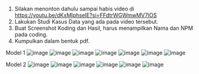 1.	Silakan menonton dahulu sampai habis video di 
https://youtu.be/dKxMlphselE?si=FFdtrWGWmwMV7IOS
2.	Lakukan Studi Kasus Data yang ada pada video tersebut.
3.	Buat Screenshot Koding dan Hasil, harus menampilkan Nama dan NPM pada coding.
4.	Kumpulkan dalam bentuk pdf.

Model 1
![image](https://github.com/user-attachments/assets/7427c11d-dd20-4bee-a572-d11b6146a110)
![image](https://github.com/user-attachments/assets/8d669aeb-08db-4e51-a4cf-87405b26bb3e)
![image](https://github.com/user-attachments/assets/3237b44f-18fd-42c9-978e-2a968a222a5b)
![image](https://github.com/user-attachments/assets/409c2ad6-db4f-4dbb-b407-36969b7a8356)
![image](https://github.com/user-attachments/assets/815df117-1fe9-48b7-9bfa-e0c9b444b5aa)
![image](https://github.com/user-attachments/assets/22be8cb1-233f-4c78-b4cf-50a6d60395fb)
![image](https://github.com/user-attachments/assets/6fb20819-8623-4348-a13a-b14b9b1b55f8)

Model 2
![image](https://github.com/user-attachments/assets/2218dd9c-9d20-4b8c-9ec3-b0e4a3492d89)
![image](https://github.com/user-attachments/assets/41e7cc8b-7068-41f8-a649-56007d755b01)
![image](https://github.com/user-attachments/assets/6d03400c-d892-47d0-b3b5-045920ea2e72)
![image](https://github.com/user-attachments/assets/24038af5-daab-407e-bd7a-1853816d529d)
![image](https://github.com/user-attachments/assets/b19b860f-9d89-4f28-984d-18833feac770)
![image](https://github.com/user-attachments/assets/0d926718-b405-416d-9898-4a113b77a3e4)
